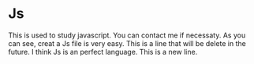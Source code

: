 # Js
This is used to study javascript.
You can contact me if necessaty.
As you can see, creat a Js file is very easy.
This is a line that will be delete in the future.
I think Js is an perfect language.
This is a new line.